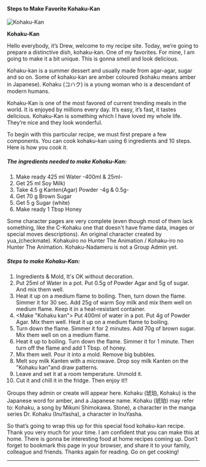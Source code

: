             

#### Steps to Make Favorite Kohaku-Kan

![Kohaku-Kan](https://img-global.cpcdn.com/recipes/048ebc6ebba56f09/751x532cq70/kohaku-kan-recipe-main-photo.jpg)

**Kohaku-Kan**

Hello everybody, it’s Drew, welcome to my recipe site. Today, we’re going to prepare a distinctive dish, kohaku-kan. One of my favorites. For mine, I am going to make it a bit unique. This is gonna smell and look delicious.

Kohaku-kan is a summer dessert and usually made from agar-agar, sugar and so on. Some of kohaku-kan are amber coloured (kohaku means amber in Japanese). Kohaku (コハク) is a young woman who is a descendant of modern humans.

Kohaku-Kan is one of the most favored of current trending meals in the world. It is enjoyed by millions every day. It’s easy, it’s fast, it tastes delicious. Kohaku-Kan is something which I have loved my whole life. They’re nice and they look wonderful.

To begin with this particular recipe, we must first prepare a few components. You can cook kohaku-kan using 6 ingredients and 10 steps. Here is how you cook it.

##### The ingredients needed to make Kohaku-Kan:

1.  Make ready 425 ml Water -400ml & 25ml-
2.  Get 25 ml Soy Milk)
3.  Take 4.5 g Kanten(Agar) Powder -4g & 0.5g-
4.  Get 70 g Brown Sugar
5.  Get 5 g Sugar (white)
6.  Make ready 1 Tbsp Honey

Some character pages are very complete (even though most of them lack something, like the C-Kohaku one that doesn't have frame data, images or special moves descriptions). An original character created by yua\_(checkmate). Kohakuiro no Hunter The Animation / Kohaku-iro no Hunter The Animation. Kohaku-Nadameru is not a Group Admin yet.

##### Steps to make Kohaku-Kan:

1.  Ingredients & Mold, It's OK without decoration.
2.  <Make milk Kanten for decoration> Put 25ml of Water in a pot. Put 0.5g of Powder Agar and 5g of sugar. And mix them well.
3.  Heat it up on a medium flame to boiling. Then, turn down the flame. Simmer it for 30 sec. Add 25g of warm Soy milk and mix them well on medium flame. Keep it in a heat‐resistant container.
4.  <Make "Kohaku kan"> Put 400ml of water in a pot. Put 4g of Powder Agar. Mix them well. Heat it up on a medium flame to boiling.
5.  Turn down the flame. Simmer it for 2 minutes. Add 70g of brown sugar. Mix them well on on a medium flame.
6.  Heat it up to boiling. Turn down the flame. Simmer it for 1 minute. Then turn off the flame and add 1 Tbsp. of honey.
7.  Mix them well. Pour it into a mold. Remove big bubbles.
8.  Melt soy milk Kanten with a microwave. Drop soy milk Kanten on the "Kohaku kan"and draw patterns.
9.  Leave and set it at a room temperature. Unmold it.
10.  Cut it and chill it in the fridge. Then enjoy it!!

Groups they admin or create will appear here. Kohaku (琥珀, Kohaku) is the Japanese word for amber, and a Japanese name. Kohaku (琥珀) may refer to: Kohaku, a song by Mikuni Shimokawa. Stone), a character in the manga series Dr. Kohaku (InuYasha), a character in InuYasha.

So that’s going to wrap this up for this special food kohaku-kan recipe. Thank you very much for your time. I am confident that you can make this at home. There is gonna be interesting food at home recipes coming up. Don’t forget to bookmark this page in your browser, and share it to your family, colleague and friends. Thanks again for reading. Go on get cooking!

* * *